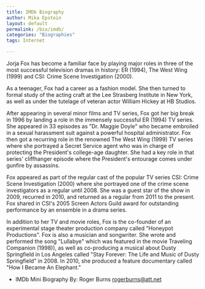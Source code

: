 ```yaml
---
title: IMDb Biography
author: Mika Epstein
layout: default
permalink: /bio/imdb/
categories: "Biographies"
tags: Internet

---
```


Jorja Fox has become a familiar face by playing major roles in three of the most successful television dramas in history: ER (1994), The West Wing (1999) and CSI: Crime Scene Investigation (2000).

As a teenager, Fox had a career as a fashion model. She then turned to formal study of the acting craft at the Lee Strasberg Institute in New York, as well as under the tutelage of veteran actor William Hickey at HB Studios.

After appearing in several minor films and TV series, Fox got her big break in 1996 by landing a role in the immensely successful ER (1994) TV series. She appeared in 33 episodes as "Dr. Maggie Doyle" who became embroiled in a sexual harassment suit against a powerful hospital administrator. Fox then got a recurring role in the renowned The West Wing (1999) TV series where she portrayed a Secret Service agent who was in charge of protecting the President's college-age daughter. She had a key role in that series' cliffhanger episode where the President's entourage comes under gunfire by assassins.

Fox appeared as part of the regular cast of the popular TV series CSI: Crime Scene Investigation (2000) where she portrayed one of the crime scene investigators as a regular until 2008. She was a guest star of the show in 2009, recurred in 2010, and returned as a regular from 2011 to the present. Fox shared in CSI's 2005 Screen Actors Guild award for outstanding performance by an ensemble in a drama series.

In addition to her TV and movie roles, Fox is the co-founder of an experimental stage theater production company called "Honeypot Productions". Fox is also a musician and songwriter. She wrote and performed the song "Lullabye" which was featured in the movie Traveling Companion (1998)), as well as co-producing a musical about Dusty Springfield in Los Angeles called "Stay Forever: The Life and Music of Dusty Springfield" in 2008. In 2010, she produced a feature documentary called "How I Became An Elephant."

- IMDb Mini Biography By: Roger Burns <rogerburns@att.net>